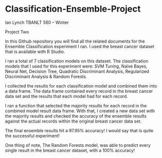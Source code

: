 # Classification-Ensemble-Project
Ian Lynch
TBANLT 560 – Winter

Project Two

In this Github repository you will find all the related documents for the Ensemble Classification experiment I ran. I used the breast cancer dataset that is available with R Studio.

I ran a total of 7 classification models on this dataset. The classification models that I used for this experiment were: SVM Tuning, Naïve Bayes, Neural Net, Decision Tree, Quadratic Discriminant Analysis, Regularized Discriminant Analysis & Random Forests.  

I collected the results for each classification model and combined them into a data frame. The data frame contained every record in the breast cancer data set and the results that each model had for each record.

I ran a function that selected the majority results for each record in the combined model result data frame. With that, I created a new data set with the majority results and checked the accuracy of the ensemble results against the actual records within the original breast cancer data set.

The final ensemble results hit a 97.95% accuracy! I would say that is quite the successful experiment!

One thing of note, The Random Forests model, was able to predict every single result in the breast cancer dataset, with a 100% accuracy!
